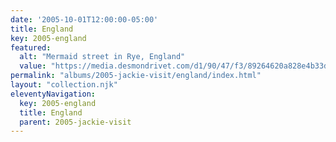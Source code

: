 ```yaml
---
date: '2005-10-01T12:00:00-05:00'
title: England
key: 2005-england
featured:
  alt: "Mermaid street in Rye, England"
  value: "https://media.desmondrivet.com/d1/90/47/f3/89264620a828e4b33d691add8e333cc853d72b0c15a86a1c139034f9.jpg"
permalink: "albums/2005-jackie-visit/england/index.html"
layout: "collection.njk"
eleventyNavigation:
  key: 2005-england
  title: England
  parent: 2005-jackie-visit
---
```

